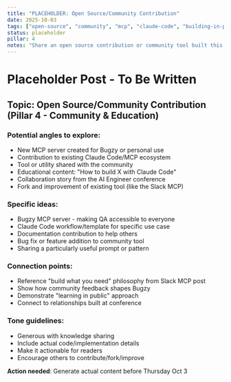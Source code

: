 ```yaml
---
title: "PLACEHOLDER: Open Source/Community Contribution"
date: 2025-10-03
tags: ["open-source", "community", "mcp", "claude-code", "building-in-public"]
status: placeholder
pillar: 4
notes: "Share an open source contribution or community tool built this week"
---
```


# Placeholder Post - To Be Written

## Topic: Open Source/Community Contribution (Pillar 4 - Community & Education)

### Potential angles to explore:
- New MCP server created for Bugzy or personal use
- Contribution to existing Claude Code/MCP ecosystem
- Tool or utility shared with the community
- Educational content: "How to build X with Claude Code"
- Collaboration story from the AI Engineer conference
- Fork and improvement of existing tool (like the Slack MCP)

### Specific ideas:
- Bugzy MCP server - making QA accessible to everyone
- Claude Code workflow/template for specific use case
- Documentation contribution to help others
- Bug fix or feature addition to community tool
- Sharing a particularly useful prompt or pattern

### Connection points:
- Reference "build what you need" philosophy from Slack MCP post
- Show how community feedback shapes Bugzy
- Demonstrate "learning in public" approach
- Connect to relationships built at conference

### Tone guidelines:
- Generous with knowledge sharing
- Include actual code/implementation details
- Make it actionable for readers
- Encourage others to contribute/fork/improve

**Action needed**: Generate actual content before Thursday Oct 3